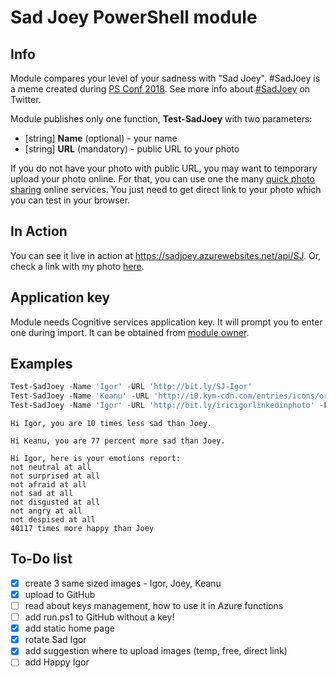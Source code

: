 # Sad Joey PowerShell module

## Info

Module compares your level of your sadness with "Sad Joey". #SadJoey is a meme created during [PS Conf 2018](http://www.psconf.eu/). See more info about [#SadJoey](https://twitter.com/hashtag/SadJoey) on Twitter.

Module publishes only one function, **Test-SadJoey** with two parameters:
- [string] **Name** (optional) - your name
- [string] **URL** (mandatory) - public URL to your photo

If you do not have your photo with public URL, you may want to temporary upload your photo online.
For that, you can use one the many [quick photo sharing](https://www.bing.com/search?q=quick+image+sharing) online services. You just need to get direct link to your photo which you can test in your browser.

## In Action

You can see it live in action at https://sadjoey.azurewebsites.net/api/SJ. Or, check a link with my photo [here](https://sadjoey.azurewebsites.net/api/SJ?Name=Igor&URL=http://bitly.com/SJ-Igor).

## Application key

Module needs Cognitive services application key. It will prompt you to enter one during import. It can be obtained from [module owner](mailto:iricigor@gmail.com?Subject=TestSadJoeyAppKey).

## Examples

```PowerShell
Test-SadJoey -Name 'Igor' -URL 'http://bit.ly/SJ-Igor'
Test-SadJoey -Name 'Keanu' -URL 'http://i0.kym-cdn.com/entries/icons/original/000/002/862/SadKeanu.jpg'
Test-SadJoey -Name 'Igor' -URL 'http://bit.ly/iricigorlinkedinphoto' -Full
```

```
Hi Igor, you are 10 times less sad than Joey.

Hi Keanu, you are 77 percent more sad than Joey.

Hi Igor, here is your emotions report:
not neutral at all
not surprised at all
not afraid at all
not sad at all
not disgusted at all
not angry at all
not despised at all
40117 times more happy than Joey
```

## To-Do list

- [x] create 3 same sized images - Igor, Joey, Keanu
- [x] upload to GitHub
- [ ] read about keys management, how to use it in Azure functions
- [ ] add run.ps1 to GitHub without a key!
- [x] add static home page
- [x] rotate Sad Igor
- [x] add suggestion where to upload images (temp, free, direct link)
- [ ] add Happy Igor
